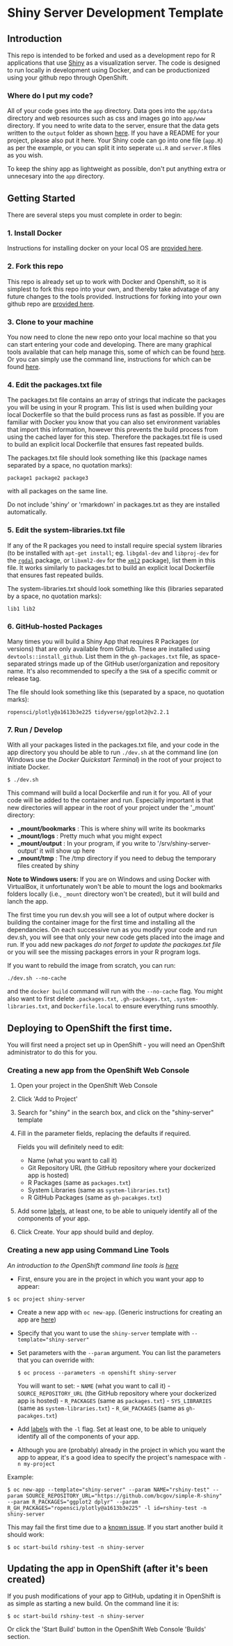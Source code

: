 # Shiny Server Development Template

## Introduction

This repo is intended to be forked and used as a development repo for R applications that use [Shiny](http://shiny.rstudio.com/) as a visualization server.  The code is designed
to run locally in development using Docker, and can be productionized using your github repo through OpenShift.

### Where do I put my code?

All of your code goes into the `app` directory. Data goes into the `app/data` directory and web resources such as css and images go into `app/www` directory. If you need to write data to the server, ensure that the data gets written to the `output` folder as shown [here](https://github.com/bcgov/simple-R-shiny/blob/master/app/app.R#L52).
If you have a README for your project, please also put it here.  Your Shiny code can go into one file (`app.R`) as per the example, or you can split it into seperate `ui.R` and `server.R` files as you wish.

To keep the shiny app as lightweight as possible, don't put anything extra or unnecesary into the `app` directory.

## Getting Started

There are several steps you must complete in order to begin:

### 1. Install Docker

Instructions for installing docker on your local OS are [provided here](https://docs.docker.com/engine/installation/ "Yeah! Install Docker").

### 2. Fork this repo

This repo is already set up to work with Docker and Openshift, so it is simplest to fork this repo into your own, and thereby take advatage of any future changes to the tools provided.
Instructions for forking into your own github repo are [provided here](https://help.github.com/articles/fork-a-repo/ "Fork Repo in Github").

### 3. Clone to your machine

You now need to clone the new repo onto your local machine so that you can start entering your code and developing.  There are many graphical tools available that can help manage this, some of which can be found [here](https://git-scm.com/download/gui/linux "Github GUI").  Or you can simply use the command line, instructions for which can be found [here](https://git-scm.com/book/en/v2/Git-Basics-Getting-a-Git-Repository "git command line").

### 4. Edit the packages.txt file

The packages.txt file contains an array of strings that indicate the packages you will be using in your R program.  This list is used when building your local Dockerfile so that the
build process runs as fast as possible.  If you are familiar with Docker you know that you can also set environment variables that import this information, however this prevents the build process
from using the cached layer for this step.  Therefore the packages.txt file is used to build an explicit local Dockerfile that ensures fast repeated builds.

The packages.txt file should look something like this (package names separated by a space, no quotation marks):
```
package1 package2 package3
```
with all packages on the same line.

Do not include 'shiny' or 'rmarkdown' in packages.txt as they are installed automatically.

### 5. Edit the system-libraries.txt file

If any of the R packages you need to install require special system libraries (to be installed with `apt-get install`; eg. `libgdal-dev` and `libproj-dev` for the [`rgdal`](https://cran.rstudio.com/web/packages/rgdal/) package, or `libxml2-dev` for the [`xml2`](https://cran.rstudio.com/web/packages/xml2/) package), list them in this file. It works similarly to packages.txt to build an explicit local Dockerfile that ensures fast repeated builds.

The system-libraries.txt should look something like this (libraries separated by a space, no quotation marks):

```
lib1 lib2
```

### 6. GitHub-hosted Packages

Many times you will build a Shiny App that requires R Packages (or versions) that are only available from 
GitHub. These are installed using `devtools::install_github`. List them in the `gh-packages.txt` file, 
as space-separated strings made up of the GitHub user/organization and repository name. 
It's also recommended to specify a the `SHA` of a specific commit or release tag. 

The file should look something like this (separated by a space, no quotation marks):

```
ropensci/plotly@a1613b3e225 tidyverse/ggplot2@v2.2.1
```

### 7. Run / Develop

With all your packages listed in the packages.txt file, and your code in the app directory you should be able to run `./dev.sh` at the command line (on Windows use the *Docker Quickstart Terminal*) in the root of your project to initiate Docker.
```
$ ./dev.sh
```
This command will build a local Dockerfile and run it for you.  All of your code will be added to the container and run.  Especially important is that new directories will appear in the root of your project under the '_mount' directory:

- **_mount/bookmarks** : This is where shiny will write its bookmarks
- **_mount/logs**      : Pretty much what you  might expect
- **_mount/output**    : In your program, if you write to '/srv/shiny-server-output' it will show up here
- **_mount/tmp**       : The /tmp directory if you need to debug the temporary files created by shiny

**Note to Windows users:** If you are on Windows and using Docker with VirtualBox, it unfortunately 
won't be able to mount the logs and bookmarks folders locally (i.e., `_mount` directory won't be created), 
but it will build and lanch the app.

The first time you run dev.sh you will see a lot of output where docker is building the container image for the first time and installing all the dependancies.
On each successive run as you modify your code and run dev.sh, you will see that only your new code gets placed into the image and run.  If you add new packages
*do not forget to update the packages.txt file* or you will see the missing packages errors in your R program logs.

If you want to rebuild the image from scratch, you can run:

```
./dev.sh --no-cache
```

and the `docker build` command will run with the `--no-cache` flag. You might also want to first delete `.packages.txt`, `.gh-packages.txt`, `.system-libraries.txt`, and `Dockerfile.local` to ensure everything runs smoothly.

## Deploying to OpenShift the first time.

You will first need a project set up in OpenShift - you will need an OpenShift administrator to do this for you.

### Creating a new app from the OpenShift Web Console

1. Open your project in the OpenShift Web Console

2. Click 'Add to Project'

3. Search for "shiny" in the search box, and click on the "shiny-server" template

4. Fill in the parameter fields, replacing the defaults if required.
    
    Fields you will definitely need to edit: 
      - Name (what you want to call it)
      - Git Repository URL (the GitHub repository where your dockerized app is hosted)
      - R Packages (same as `packages.txt`)
      - System Libraries (same as `system-libraries.txt`)
      - R GitHub Packages (same as `gh-pacakges.txt`)

5. Add some [labels](https://docs.openshift.com/container-platform/3.4/dev_guide/application_lifecycle/new_app.html#specifying-labels), at least one, to be able to uniquely identify all of the components of your app.
 
6. Click Create. Your app should build and deploy.

### Creating a new app using Command Line Tools

*An introduction to the OpenShift command line tools is [here](https://docs.openshift.com/container-platform/3.3/cli_reference/index.html)*

- First, ensure you are in the project in which you want your app to appear:

```
$ oc project shiny-server
```

- Create a new app with `oc new-app`. (Generic instructions for creating an app are [here](https://docs.openshift.com/container-platform/3.3/dev_guide/application_lifecycle/new_app.html#dev-guide-new-app))

- Specify that you want to use the `shiny-server` template with `--template="shiny-server"`

- Set parameters with the `--param` argument. You can list the parameters that you can override with:
    ```
    $ oc process --parameters -n openshift shiny-server
    ```

    You will want to set:
      - `NAME` (what you want to call it)
      - `SOURCE_REPOSITORY_URL` (the GitHub repository where your dockerized app is hosted)
      - `R_PACKAGES` (same as `packages.txt`)
      - `SYS_LIBRARIES` (same as `system-libraries.txt`)
      - `R_GH_PACKAGES` (same as `gh-pacakges.txt`)


- Add [labels](https://docs.openshift.com/container-platform/3.3/dev_guide/application_lifecycle/new_app.html#specifying-labels) with the `-l` flag. Set at least one, to be able to uniquely identify all of the components of your app.

- Although you are (probably) already in the project in which you want the app to appear, it's a good idea to specify the project's namespace with `-n my-project`

Example:

```
$ oc new-app --template="shiny-server" --param NAME="rshiny-test" --param SOURCE_REPOSITORY_URL="https://github.com/bcgov/simple-R-shiny" --param R_PACKAGES="ggplot2 dplyr" --param R_GH_PACKAGES="ropensci/plotly@a1613b3e225" -l id=rshiny-test -n shiny-server
```

This may fail the first time due to a [known issue](https://github.com/openshift/origin/issues/4518). If you start another build it should work:

```
$ oc start-build rshiny-test -n shiny-server
```

## Updating the app in OpenShift (after it's been created)

If you push modifications of your app to GitHub, updating it in OpenShift is as simple as starting a new build. On the command line it is:

```
$ oc start-build rshiny-test -n shiny-server
```

Or click the 'Start Build' button in the OpenShift Web Console 'Builds' section.
